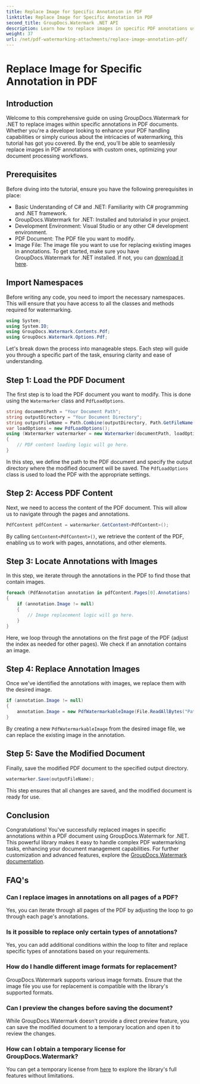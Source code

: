 ```yaml
---
title: Replace Image for Specific Annotation in PDF
linktitle: Replace Image for Specific Annotation in PDF
second_title: GroupDocs.Watermark .NET API
description: Learn how to replace images in specific PDF annotations using GroupDocs.Watermark for .NET. This detailed guide covers everything from loading documents to saving changes.
weight: 37
url: /net/pdf-watermarking-attachments/replace-image-annotation-pdf/
---
```


# Replace Image for Specific Annotation in PDF

## Introduction
Welcome to this comprehensive guide on using GroupDocs.Watermark for .NET to replace images within specific annotations in PDF documents. Whether you're a developer looking to enhance your PDF handling capabilities or simply curious about the intricacies of watermarking, this tutorial has got you covered. By the end, you'll be able to seamlessly replace images in PDF annotations with custom ones, optimizing your document processing workflows.
## Prerequisites
Before diving into the tutorial, ensure you have the following prerequisites in place:
- Basic Understanding of C# and .NET: Familiarity with C# programming and .NET framework.
- GroupDocs.Watermark for .NET: Installed and tutorialsd in your project.
- Development Environment: Visual Studio or any other C# development environment.
- PDF Document: The PDF file you want to modify.
- Image File: The image file you want to use for replacing existing images in annotations.
To get started, make sure you have GroupDocs.Watermark for .NET installed. If not, you can [download it here](https://releases.groupdocs.com/Watermark/net/).
## Import Namespaces
Before writing any code, you need to import the necessary namespaces. This will ensure that you have access to all the classes and methods required for watermarking.
```csharp
using System;
using System.IO;
using GroupDocs.Watermark.Contents.Pdf;
using GroupDocs.Watermark.Options.Pdf;
```
Let's break down the process into manageable steps. Each step will guide you through a specific part of the task, ensuring clarity and ease of understanding.
## Step 1: Load the PDF Document
The first step is to load the PDF document you want to modify. This is done using the `Watermarker` class and `PdfLoadOptions`.

```csharp
string documentPath = "Your Document Path";
string outputDirectory = "Your Document Directory";
string outputFileName = Path.Combine(outputDirectory, Path.GetFileName(documentPath));
var loadOptions = new PdfLoadOptions();
using (Watermarker watermarker = new Watermarker(documentPath, loadOptions))
{
    // PDF content loading logic will go here.
}
```
In this step, we define the path to the PDF document and specify the output directory where the modified document will be saved. The `PdfLoadOptions` class is used to load the PDF with the appropriate settings.
## Step 2: Access PDF Content
Next, we need to access the content of the PDF document. This will allow us to navigate through the pages and annotations.

```csharp
PdfContent pdfContent = watermarker.GetContent<PdfContent>();
```
By calling `GetContent<PdfContent>()`, we retrieve the content of the PDF, enabling us to work with pages, annotations, and other elements.
## Step 3: Locate Annotations with Images
In this step, we iterate through the annotations in the PDF to find those that contain images.

```csharp
foreach (PdfAnnotation annotation in pdfContent.Pages[0].Annotations)
{
    if (annotation.Image != null)
    {
        // Image replacement logic will go here.
    }
}
```
Here, we loop through the annotations on the first page of the PDF (adjust the index as needed for other pages). We check if an annotation contains an image.
## Step 4: Replace Annotation Images
Once we've identified the annotations with images, we replace them with the desired image.

```csharp
if (annotation.Image != null)
{
    annotation.Image = new PdfWatermarkableImage(File.ReadAllBytes("Path to Your Image File"));
}
```
By creating a new `PdfWatermarkableImage` from the desired image file, we can replace the existing image in the annotation.
## Step 5: Save the Modified Document
Finally, save the modified PDF document to the specified output directory.

```csharp
watermarker.Save(outputFileName);
```
This step ensures that all changes are saved, and the modified document is ready for use.
## Conclusion
Congratulations! You've successfully replaced images in specific annotations within a PDF document using GroupDocs.Watermark for .NET. This powerful library makes it easy to handle complex PDF watermarking tasks, enhancing your document management capabilities. For further customization and advanced features, explore the [GroupDocs.Watermark documentation](https://tutorials.groupdocs.com/Watermark/net/).
## FAQ's
### Can I replace images in annotations on all pages of a PDF?
Yes, you can iterate through all pages of the PDF by adjusting the loop to go through each page's annotations.
### Is it possible to replace only certain types of annotations?
Yes, you can add additional conditions within the loop to filter and replace specific types of annotations based on your requirements.
### How do I handle different image formats for replacement?
GroupDocs.Watermark supports various image formats. Ensure that the image file you use for replacement is compatible with the library's supported formats.
### Can I preview the changes before saving the document?
While GroupDocs.Watermark doesn't provide a direct preview feature, you can save the modified document to a temporary location and open it to review the changes.
### How can I obtain a temporary license for GroupDocs.Watermark?
You can get a temporary license from [here](https://purchase.groupdocs.com/temporary-license/) to explore the library's full features without limitations.
